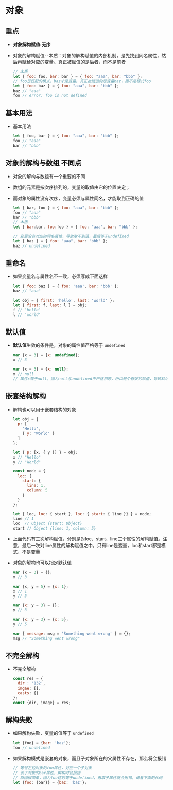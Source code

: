 # 对象

## 重点

  - **对象解构赋值:无序**

  - 对象的解构赋值--本质：对象的解构赋值的内部机制，是先找到同名属性，然后再赋给对应的变量。真正被赋值的是后者，而不是前者

    ```javascript
    // 本质
    let { foo: foo, bar: bar } = { foo: "aaa", bar: "bbb" };
    // foo是匹配的模式，baz才是变量。真正被赋值的是变量baz，而不是模式foo
    let { foo: baz } = { foo: "aaa", bar: "bbb" };
    baz // "aaa"
    foo // error: foo is not defined
    ```

## 基本用法

  - 基本用法

    ```javascript
    let { foo, bar } = { foo: "aaa", bar: "bbb" };
    foo // "aaa"
    bar // "bbb"
    ```

## 对象的解构与数组 不同点

  - 对象的解构与数组有一个重要的不同

  - 数组的元素是按次序排列的，变量的取值由它的位置决定；

  - 而对象的属性没有次序，变量必须与属性同名，才能取到正确的值

    ```javascript
    let { bar, foo } = { foo: "aaa", bar: "bbb" };
    foo // "aaa"
    bar // "bbb"
    // 本质
    let { bar:bar, foo:foo } = { foo: "aaa", bar: "bbb" };

    // 变量没有对应的同名属性，导致取不到值，最后等于undefined
    let { baz } = { foo: "aaa", bar: "bbb" };
    baz // undefined
    ```

## 重命名

  - 如果变量名与属性名不一致，必须写成下面这样

    ```javascript
    let { foo: baz } = { foo: 'aaa', bar: 'bbb' };
    baz // "aaa"

    let obj = { first: 'hello', last: 'world' };
    let { first: f, last: l } = obj;
    f // 'hello'
    l // 'world'
    ```

## 默认值

  - **默认值**生效的条件是，对象的属性值严格等于 `undefined`

    ```javascript
    var {x = 3} = {x: undefined};
    x // 3

    var {x = 3} = {x: null};
    x // null
    // 属性x等于null，因为null与undefined不严格相等，所以是个有效的赋值，导致默认值3不会生效
    ```

## 嵌套结构解构

  - 解构也可以用于嵌套结构的对象

    ```javascript
    let obj = {
      p: [
        'Hello',
        { y: 'World' }
      ]
    };

    let { p: [x, { y }] } = obj;
    x // "Hello"
    y // "World"
    ```

    ```javascript
    const node = {
      loc: {
        start: {
          line: 1,
          column: 5
        }
      }
    };

    let { loc, loc: { start }, loc: { start: { line }} } = node;
    line // 1
    loc  // Object {start: Object}
    start // Object {line: 1, column: 5}
    ```

  - 上面代码有三次解构赋值，分别是对loc、start、line三个属性的解构赋值。注意，最后一次对line属性的解构赋值之中，只有line是变量，loc和start都是模式，不是变量

  - 对象的解构也可以指定默认值

    ```javascript
    var {x = 3} = {};
    x // 3

    var {x, y = 5} = {x: 1};
    x // 1
    y // 5

    var {x: y = 3} = {};
    y // 3

    var {x: y = 3} = {x: 5};
    y // 5

    var { message: msg = 'Something went wrong' } = {};
    msg // "Something went wrong"
    ```

## 不完全解构

  - 不完全解构

    ```javascript
    const res = {
      dir : '132',
      imgae: [],
      casts: {}
    };
    const {dir, image} = res;
    ```

## 解构失败

  - 如果解构失败，变量的值等于 `undefined`

    ```javascript
    let {foo} = {bar: 'baz'};
    foo // undefined
    ```

  - 如果解构模式是嵌套的对象，而且子对象所在的父属性不存在，那么将会报错

    ```javascript
    // 等号左边对象的foo属性，对应一个子对象
    // 该子对象的bar属性，解构时会报错
    // 原因很简单，因为foo这时等于undefined，再取子属性就会报错，请看下面的代码
    let {foo: {bar}} = {baz: 'baz'};
    ```
